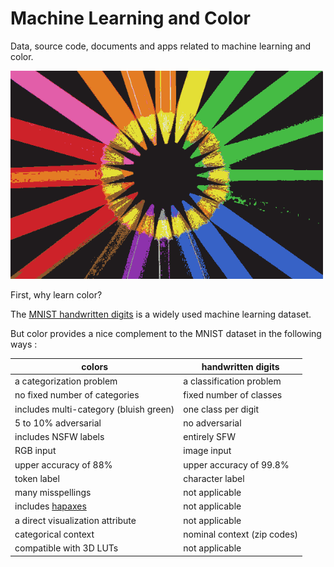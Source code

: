 
# Machine Learning and Color

Data, source code, documents and apps related to machine learning and color.

<img src="images/mlcolor_pencils_01.png" width=500px>

First, why learn color? 

The [MNIST handwritten digits](https://en.wikipedia.org/wiki/MNIST_database) is a widely used machine learning dataset.

But color provides a nice complement to the MNIST dataset in the following ways :

| colors | handwritten digits |
| --- | --- |
| a categorization problem | a classification problem |
| no fixed number of categories | fixed number of classes |
| includes multi-category (bluish green) | one class per digit |
| 5 to 10% adversarial | no adversarial |
| includes NSFW labels | entirely SFW |
| RGB input | image input |
| upper accuracy of 88% | upper accuracy of 99.8% |
| token label | character label |
| many misspellings | not applicable |
| includes [hapaxes](https://en.wikipedia.org/wiki/Hapax_legomenon) | not applicable |
| a direct visualization attribute | not applicable |
| categorical context | nominal context (zip codes) |
| compatible with 3D LUTs | not applicable |


